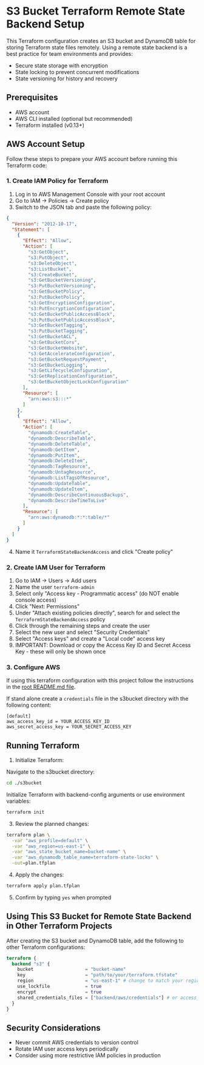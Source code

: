 # S3 Bucket Terraform Remote State Backend Setup

This Terraform configuration creates an S3 bucket and DynamoDB table for storing Terraform state files remotely. Using a remote state backend is a best practice for team environments and provides:

- Secure state storage with encryption
- State locking to prevent concurrent modifications
- State versioning for history and recovery

## Prerequisites

- AWS account
- AWS CLI installed (optional but recommended)
- Terraform installed (v0.13+)

## AWS Account Setup

Follow these steps to prepare your AWS account before running this Terraform code:

### 1. Create IAM Policy for Terraform

1. Log in to AWS Management Console with your root account
2. Go to IAM → Policies → Create policy
3. Switch to the JSON tab and paste the following policy:

```json
{
  "Version": "2012-10-17",
  "Statement": [
    {
      "Effect": "Allow",
      "Action": [
        "s3:GetObject",
        "s3:PutObject",
        "s3:DeleteObject",
        "s3:ListBucket",
        "s3:CreateBucket",
        "s3:GetBucketVersioning",
        "s3:PutBucketVersioning",
        "s3:GetBucketPolicy",
        "s3:PutBucketPolicy",
        "s3:GetEncryptionConfiguration",
        "s3:PutEncryptionConfiguration",
        "s3:GetBucketPublicAccessBlock",
        "s3:PutBucketPublicAccessBlock",
        "s3:GetBucketTagging",
        "s3:PutBucketTagging",
        "s3:GetBucketACL",
        "s3:GetBucketCors",
        "s3:GetBucketWebsite",
        "s3:GetAccelerateConfiguration",
        "s3:GetBucketRequestPayment",
        "s3:GetBucketLogging",
        "s3:GetLifecycleConfiguration",
        "s3:GetReplicationConfiguration",
        "s3:GetBucketObjectLockConfiguration"        
      ],
      "Resource": [
        "arn:aws:s3:::*"
      ]
    },
    {
      "Effect": "Allow",
      "Action": [
        "dynamodb:CreateTable",
        "dynamodb:DescribeTable",
        "dynamodb:DeleteTable",
        "dynamodb:GetItem",
        "dynamodb:PutItem",
        "dynamodb:DeleteItem",
        "dynamodb:TagResource",
        "dynamodb:UntagResource",
        "dynamodb:ListTagsOfResource",
        "dynamodb:UpdateTable",
        "dynamodb:UpdateItem",
        "dynamodb:DescribeContinuousBackups",
        "dynamodb:DescribeTimeToLive"
      ],
      "Resource": [
        "arn:aws:dynamodb:*:*:table/*"
      ]
    }
  ]
}
```

4. Name it `TerraformStateBackendAccess` and click "Create policy"

### 2. Create IAM User for Terraform

1. Go to IAM → Users → Add users
2. Name the user `terraform-admin`
3. Select only "Access key - Programmatic access" (do NOT enable console access)
4. Click "Next: Permissions"
5. Under "Attach existing policies directly", search for and select the `TerraformStateBackendAccess` policy
6. Click through the remaining steps and create the user
7. Select the new user and select "Security Credentials"
8. Select "Access keys" and create a "Local code" access key
9. IMPORTANT: Download or copy the Access Key ID and Secret Access Key - these will only be shown once

### 3. Configure AWS

If using this terraform configuration with this project follow the instructions in the [root README.md file](../README.md).

If stand alone create a `credentials` file in the s3bucket directory with the following content:

```
[default]
aws_access_key_id = YOUR_ACCESS_KEY_ID
aws_secret_access_key = YOUR_SECRET_ACCESS_KEY
```

## Running Terraform

1. Initialize Terraform:

Navigate to the s3bucket directory:

```bash
cd ./s3bucket
```

Initialize Terraform with backend-config arguments or use environment variables:

```bash
terraform init
```

3. Review the planned changes:

```bash
terraform plan \
  -var "aws_profile=default" \
  -var "aws_region=us-east-1" \
  -var "aws_state_bucket_name=bucket-name" \
  -var "aws_dynamodb_table_name=terraform-state-locks" \
  -out=plan.tfplan
```

4. Apply the changes:

```bash
terraform apply plan.tfplan
```

5. Confirm by typing `yes` when prompted

## Using This S3 Bucket for Remote State Backend in Other Terraform Projects

After creating the S3 bucket and DynamoDB table, add the following to other Terraform configurations:

```tf
terraform {
  backend "s3" {
    bucket                   = "bucket-name"
    key                      = "path/to/your/terraform.tfstate"
    region                   = "us-east-1" # change to match your region
    use_lockfile             = true
    encrypt                  = true
    shared_credentials_files = ["backend/aws/credentials"] # or access_key/secret_key
  }
}
```

## Security Considerations

- Never commit AWS credentials to version control
- Rotate IAM user access keys periodically
- Consider using more restrictive IAM policies in production